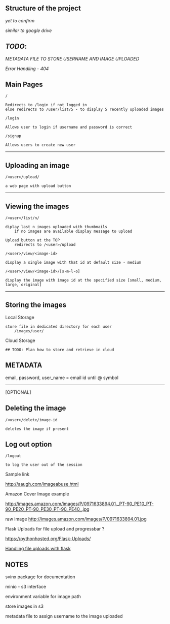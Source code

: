 ## Structure of the project
*yet to confirm*

*similar to google drive*

## *TODO*: 

*METADATA FILE TO STORE USERNAME AND IMAGE UPLOADED*

*Error Handling - 404*

## Main Pages

`/`

    Redirects to /login if not logged in
    else redirects to /user/list/5 - to display 5 recently uploaded images

`/login`

    Allows user to login if username and password is correct

`/signup`

    Allows users to create new user

--- 

## Uploading an image

`/<user>/upload/`

    a web page with upload button

--- 

## Viewing the images

`/<user>/list/n/`

    diplay last n images uploaded with thumbnails
        if no images are available display message to upload

    Upload button at the TOP
        redirects to /<user>/upload

`/<user>/view/<image-id>`

    display a single image with that id at default size - medium

`/<user>/view/<image-id>/[s-m-l-o]`

    display the image with image id at the specified size [small, medium, large, original]

---

## Storing the images

Local Storage

    store file in dedicated directory for each user
        /images/user/

Cloud Storage

    ## TODO: Plan how to store and retrieve in cloud

## METADATA

email, password, user_name = email id until @ symbol



---

[OPTIONAL]
## Deleting the image

`/<user>/delete/image-id`

    deletes the image if present 

## Log out option

`/logout`

    to log the user out of the session

Sample link

http://aaugh.com/imageabuse.html

Amazon Cover Image example  

http://images.amazon.com/images/P/0971633894.01._PT-90_PE10_PT-90_PE20_PT-90_PE30_PT-90_PE40_.jpg

raw image
    http://images.amazon.com/images/P/0971633894.01.jpg


Flask Uploads for file upload and progressbar ?

https://pythonhosted.org/Flask-Uploads/

[Handling file uploads with flask](https://blog.miguelgrinberg.com/post/handling-file-uploads-with-flask)


## NOTES

svinx package for documentation 

minio - s3 interface

environment variable for image path

store images in s3

metadata file to assign username to the image uploaded